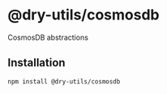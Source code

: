 # @dry-utils/cosmosdb

CosmosDB abstractions

## Installation

```bash
npm install @dry-utils/cosmosdb
```
